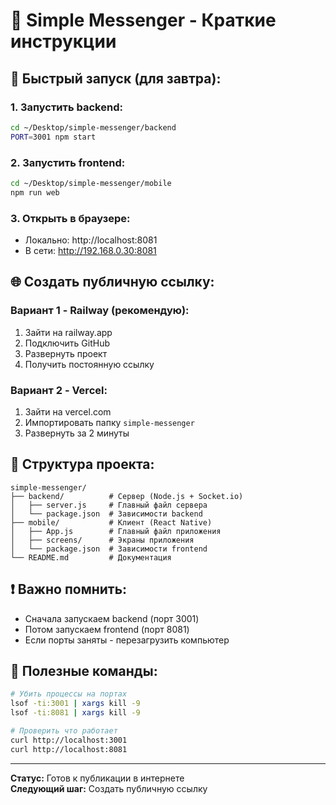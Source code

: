 # 📱 Simple Messenger - Краткие инструкции

## 🚀 Быстрый запуск (для завтра):

### 1. Запустить backend:
```bash
cd ~/Desktop/simple-messenger/backend
PORT=3001 npm start
```

### 2. Запустить frontend:
```bash
cd ~/Desktop/simple-messenger/mobile
npm run web
```

### 3. Открыть в браузере:
- Локально: http://localhost:8081
- В сети: http://192.168.0.30:8081

## 🌐 Создать публичную ссылку:

### Вариант 1 - Railway (рекомендую):
1. Зайти на railway.app
2. Подключить GitHub
3. Развернуть проект
4. Получить постоянную ссылку

### Вариант 2 - Vercel:
1. Зайти на vercel.com  
2. Импортировать папку `simple-messenger`
3. Развернуть за 2 минуты

## 📁 Структура проекта:
```
simple-messenger/
├── backend/          # Сервер (Node.js + Socket.io)
│   ├── server.js     # Главный файл сервера
│   └── package.json  # Зависимости backend
├── mobile/           # Клиент (React Native)
│   ├── App.js        # Главный файл приложения
│   ├── screens/      # Экраны приложения
│   └── package.json  # Зависимости frontend
└── README.md         # Документация
```

## ❗ Важно помнить:
- Сначала запускаем backend (порт 3001)
- Потом запускаем frontend (порт 8081) 
- Если порты заняты - перезагрузить компьютер

## 🔧 Полезные команды:
```bash
# Убить процессы на портах
lsof -ti:3001 | xargs kill -9
lsof -ti:8081 | xargs kill -9

# Проверить что работает
curl http://localhost:3001
curl http://localhost:8081
```

---
**Статус:** Готов к публикации в интернете  
**Следующий шаг:** Создать публичную ссылку
